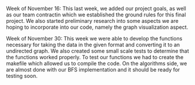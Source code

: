 Week of November 16:
	This last week, we added our project goals, as well as our team contractin which we established the ground rules for this final project. We also started preliminary research into some aspects we are hoping to incorporate into our code, namely the graph visualization aspect.

Week of November 30:
	This week we were able to develop the functions necessary for taking the data in the given format and converting it to an undirected graph. We also created some small scale tests to determine that the functions worked properly. To test our functions we had to create the makefile which allowed us to compile the code. On the algorithms side, we are almost done with our BFS implementation and it should be ready for testing soon.
